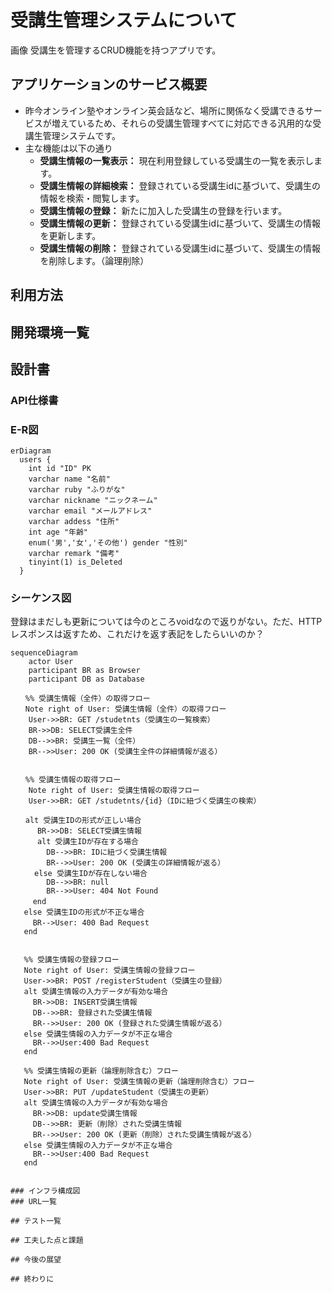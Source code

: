 # 受講生管理システムについて
画像
受講生を管理するCRUD機能を持つアプリです。
## アプリケーションのサービス概要
- 昨今オンライン塾やオンライン英会話など、場所に関係なく受講できるサービスが増えているため、それらの受講生管理すべてに対応できる汎用的な受講生管理システムです。
- 主な機能は以下の通り
  - **受講生情報の一覧表示：** 現在利用登録している受講生の一覧を表示します。
  - **受講生情報の詳細検索：** 登録されている受講生idに基づいて、受講生の情報を検索・閲覧します。
  - **受講生情報の登録：** 新たに加入した受講生の登録を行います。
  - **受講生情報の更新：** 登録されている受講生idに基づいて、受講生の情報を更新します。
  - **受講生情報の削除：** 登録されている受講生idに基づいて、受講生の情報を削除します。（論理削除）
## 利用方法

## 開発環境一覧

## 設計書
### API仕様書
### E-R図
```mermaid
erDiagram
  users {
    int id "ID" PK
    varchar name "名前"
    varchar ruby "ふりがな"
    varchar nickname "ニックネーム"
    varchar email "メールアドレス"
    varchar addess "住所"
    int age "年齢"
    enum('男','女','その他') gender "性別"
    varchar remark "備考"
    tinyint(1) is_Deleted
  }
```
### シーケンス図
登録はまだしも更新については今のところvoidなので返りがない。ただ、HTTPレスポンスは返すため、これだけを返す表記をしたらいいのか？
```mermaid
sequenceDiagram
    actor User
    participant BR as Browser
    participant DB as Database

　　%% 受講生情報（全件）の取得フロー
　　Note right of User: 受講生情報（全件）の取得フロー
    User->>BR: GET /studetnts（受講生の一覧検索）
    BR->>DB: SELECT受講生全件
    DB-->>BR: 受講生一覧（全件）
    BR-->>User: 200 OK (受講生全件の詳細情報が返る）


　　%% 受講生情報の取得フロー
    Note right of User: 受講生情報の取得フロー
    User->>BR: GET /studetnts/{id}（IDに紐づく受講生の検索）

　　alt 受講生IDの形式が正しい場合
      BR->>DB: SELECT受講生情報
      alt 受講生IDが存在する場合
        DB-->>BR: IDに紐づく受講生情報
        BR-->>User: 200 OK (受講生の詳細情報が返る）
　　  else 受講生IDが存在しない場合
        DB-->>BR: null
        BR-->>User: 404 Not Found
　　　end
   else 受講生IDの形式が不正な場合
　　　BR-->User: 400 Bad Request
   end


   %% 受講生情報の登録フロー
   Note right of User: 受講生情報の登録フロー
   User->>BR: POST /registerStudent（受講生の登録）
   alt 受講生情報の入力データが有効な場合
     BR->>DB: INSERT受講生情報
     DB-->>BR: 登録された受講生情報
     BR-->>User: 200 OK (登録された受講生情報が返る）
   else 受講生情報の入力データが不正な場合
     BR-->>User:400 Bad Request
   end

   %% 受講生情報の更新（論理削除含む）フロー
   Note right of User: 受講生情報の更新（論理削除含む）フロー
   User->>BR: PUT /updateStudent（受講生の更新）
   alt 受講生情報の入力データが有効な場合
     BR->>DB: update受講生情報
     DB-->>BR: 更新（削除）された受講生情報
     BR-->>User: 200 OK (更新（削除）された受講生情報が返る）
   else 受講生情報の入力データが不正な場合
     BR-->>User:400 Bad Request
   end


### インフラ構成図
### URL一覧

## テスト一覧

## 工夫した点と課題

## 今後の展望

## 終わりに


